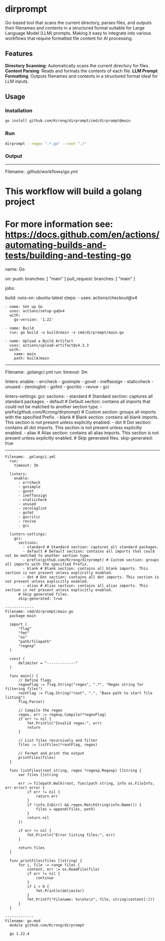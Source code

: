 # dirprompt
Go-based tool that scans the current directory, parses files, and outputs their filenames and contents in a structured format suitable for Large Language Model (LLM) prompts. Making it easy to integrate into various workflows that require formatted file content for AI processing.

## Features
**Directory Scanning**: Automatically scans the current directory for files.
**Content Parsing**: Reads and formats the contents of each file.
**LLM Prompt Formatting**: Outputs filenames and contents in a structured format ideal for LLM inputs.

## Usage
### Installation
```bash
go install github.com/Kcrong/dirprompt/cmd/dirprompt@main
```

### Run
```bash
dirprompt --regex ".*.go" --root "./"
```

### Output

-----------------------------



Filename: .github/workflows/go.yml
# This workflow will build a golang project
# For more information see: https://docs.github.com/en/actions/automating-builds-and-tests/building-and-testing-go

name: Go

on:
  push:
    branches: [ "main" ]
  pull_request:
    branches: [ "main" ]

jobs:

  build:
    runs-on: ubuntu-latest
    steps:
    - uses: actions/checkout@v4

    - name: Set up Go
      uses: actions/setup-go@v4
      with:
        go-version: '1.22'

    - name: Build
      run: go build -o build/main -v cmd/dirprompt/main.go

    - name: Upload a Build Artifact
      uses: actions/upload-artifact@v4.3.3
      with:
        name: main
        path: build/main
-------------
Filename: .golangci.yml
run:
  timeout: 3m

linters:
  enable:
    - errcheck
    - gosimple
    - govet
    - ineffassign
    - staticcheck
    - unused
    - zerologlint
    - gofmt
    - gocritic
    - revive
    - gci

linters-settings:
  gci:
    sections:
      - standard # Standard section: captures all standard packages.
      - default # Default section: contains all imports that could not be matched to another section type.
      - prefix(github.com/Kcrong/dirprompt) # Custom section: groups all imports with the specified Prefix.
      - blank # Blank section: contains all blank imports. This section is not present unless explicitly enabled.
      - dot # Dot section: contains all dot imports. This section is not present unless explicitly enabled.
      - alias # Alias section: contains all alias imports. This section is not present unless explicitly enabled.
    # Skip generated files.
    skip-generated: true

-------------
```text
Filename: .golangci.yml
  run:
    timeout: 3m

  linters:
    enable:
      - errcheck
      - gosimple
      - govet
      - ineffassign
      - staticcheck
      - unused
      - zerologlint
      - gofmt
      - gocritic
      - revive
      - gci

  linters-settings:
    gci:
      sections:
        - standard # Standard section: captures all standard packages.
        - default # Default section: contains all imports that could not be matched to another section type.
        - prefix(github.com/Kcrong/dirprompt) # Custom section: groups all imports with the specified Prefix.
        - blank # Blank section: contains all blank imports. This section is not present unless explicitly enabled.
        - dot # Dot section: contains all dot imports. This section is not present unless explicitly enabled.
        - alias # Alias section: contains all alias imports. This section is not present unless explicitly enabled.
      # Skip generated files.
      skip-generated: true

-------------
Filename: cmd/dirprompt/main.go
  package main

  import (
      "flag"
      "fmt"
      "os"
      "path/filepath"
      "regexp"
  )

  const (
      delimiter = "-------------"
  )

  func main() {
      // Define flags
      regexFlag := flag.String("regex", ".*", "Regex string for filtering files")
      rootFlag := flag.String("root", ".", "Base path to start file listing")
      flag.Parse()

      // Compile the regex
      regex, err := regexp.Compile(*regexFlag)
      if err != nil {
          fmt.Println("Invalid regex:", err)
          return
      }

      // List files recursively and filter
      files := listFiles(*rootFlag, regex)

      // Format and print the output
      printFiles(files)
  }

  func listFiles(root string, regex *regexp.Regexp) []string {
      var files []string

      err := filepath.Walk(root, func(path string, info os.FileInfo, err error) error {
          if err != nil {
              return err
          }
          if !info.IsDir() && regex.MatchString(info.Name()) {
              files = append(files, path)
          }
          return nil
      })

      if err != nil {
          fmt.Println("Error listing files:", err)
      }

      return files
  }

  func printFiles(files []string) {
      for i, file := range files {
          content, err := os.ReadFile(file)
          if err != nil {
              continue
          }
          if i > 0 {
              fmt.Println(delimiter)
          }
          fmt.Printf("Filename: %s\n%s\n", file, string(content[:]))
      }
  }

-------------
Filename: go.mod
  module github.com/Kcrong/dirprompt

  go 1.22.4
```
